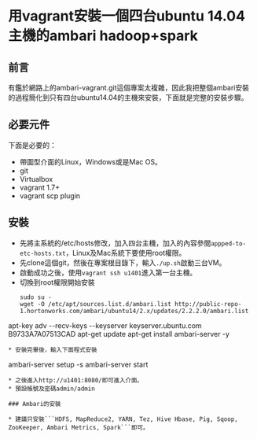 # 用vagrant安裝一個四台ubuntu 14.04主機的ambari hadoop+spark
## 前言
有鑑於網路上的ambari-vagrant.git這個專案太複雜，因此我把整個ambari安裝的過程簡化到只有四台ubuntu14.04的主機來安裝，下面就是完整的安裝步驟。

## 必要元件

下面是必要的：
* 帶圖型介面的Linux，Windows或是Mac OS。
* git
* Virtualbox
* vagrant 1.7+
* vagrant scp plugin

## 安裝

* 先將主系統的/etc/hosts修改，加入四台主機，加入的內容參閱```appped-to-etc-hosts.txt```，Linux及Mac系統下要使用root權限。
* 先clone這個git，然後在專案根目錄下，輸入```./up.sh```啟動三台VM。
* 啟動成功之後，使用```vagrant ssh u1401```進入第一台主機。
* 切換到root權限開始安裝
  ```
  sudo su -
  wget -O /etc/apt/sources.list.d/ambari.list http://public-repo-1.hortonworks.com/ambari/ubuntu14/2.x/updates/2.2.2.0/ambari.list
apt-key adv --recv-keys --keyserver keyserver.ubuntu.com B9733A7A07513CAD
apt-get update
apt-get install ambari-server -y
```
* 安裝完畢後，輸入下面程式安裝
  ```
ambari-server setup -s
ambari-server start
```
* 之後進入http://u1401:8080/即可進入介面。
* 預設帳號及密碼admin/admin

### Ambari的安裝

* 建議只安裝```HDFS, MapReduce2, YARN, Tez, Hive Hbase, Pig, Sqoop, ZooKeeper, Ambari Metrics, Spark```即可。
 
